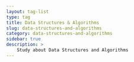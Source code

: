 ```yaml
---
layout: tag-list
type: tag
title: Data Structures & Algorithms
slug: data-structures-and-algorithms
category: data-structures-and-algorithms
sidebar: true
description: >
    Study about Data Structures and Algorithms
---
```



